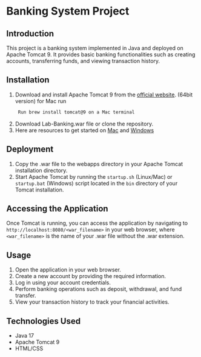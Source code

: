 # Banking System Project

## Introduction
This project is a banking system implemented in Java and deployed on Apache Tomcat 9. It provides basic banking functionalities such as creating accounts, transferring funds, and viewing transaction history.

## Installation
1. Download and install Apache Tomcat 9 from the [official website](https://tomcat.apache.org/download-90.cgi). (64bit version)
   for Mac run
   ```bash
    Run brew install tomcat@9 on a Mac terminal
3. Download Lab-Banking.war file or clone the repository.
4. Here are resources to get started on [Mac](https://gist.github.com/emadpres/a17c310b9be8c41dc632b5b699af2e1c) and [Windows]()


## Deployment
1. Copy the .war file to the webapps directory in your Apache Tomcat installation directory.
2. Start Apache Tomcat by running the `startup.sh` (Linux/Mac) or `startup.bat` (Windows) script located in the `bin` directory of your Tomcat installation.

## Accessing the Application
Once Tomcat is running, you can access the application by navigating to `http://localhost:8080/<war_filename>` in your web browser, where `<war_filename>` is the name of your .war file without the .war extension.

## Usage
1. Open the application in your web browser.
2. Create a new account by providing the required information.
3. Log in using your account credentials.
4. Perform banking operations such as deposit, withdrawal, and fund transfer.
5. View your transaction history to track your financial activities.

## Technologies Used
- Java 17
- Apache Tomcat 9
- HTML/CSS
